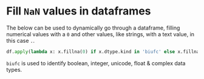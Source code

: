# Fill `NaN` values in dataframes

The below can be used to dynamically go through a dataframe, filling numerical values with a `0` and other values, like strings, with a text value, in this case `.`.

```python
df.apply(lambda x: x.fillna(0) if x.dtype.kind in 'biufc' else x.fillna('.'))
```

`biufc` is used to identify boolean, integer, unicode, float & complex data types.
